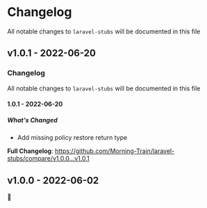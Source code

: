 # Changelog

All notable changes to `laravel-stubs` will be documented in this file

## v1.0.1 - 2022-06-20

### Changelog

All notable changes to `laravel-stubs` will be documented in this file

#### 1.0.1 - 2022-06-20

##### What's Changed

- Add missing policy restore return type

**Full Changelog**: https://github.com/Morning-Train/laravel-stubs/compare/v1.0.0...v1.0.1

## v1.0.0 - 2022-06-02

:tada:
